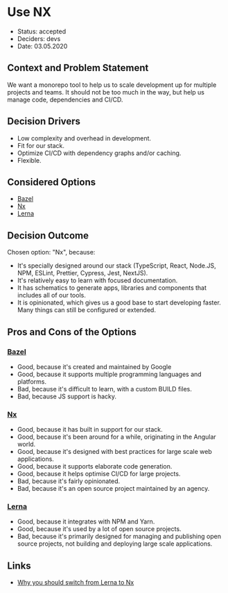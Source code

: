 # Use NX

- Status: accepted
- Deciders: devs
- Date: 03.05.2020

## Context and Problem Statement

We want a monorepo tool to help us to scale development up for multiple projects and teams. It should not be too much in the way, but help us manage code, dependencies and CI/CD.

## Decision Drivers

* Low complexity and overhead in development.
* Fit for our stack.
* Optimize CI/CD with dependency graphs and/or caching.
* Flexible.

## Considered Options

* [Bazel]
* [Nx]
* [Lerna]

## Decision Outcome

Chosen option: "Nx", because:

* It's specially designed around our stack (TypeScript, React, Node.JS, NPM, ESLint, Prettier, Cypress, Jest, NextJS).
* It's relatively easy to learn with focused documentation.
* It has schematics to generate apps, libraries and components that includes all of our tools.
* It is opinionated, which gives us a good base to start developing faster. Many things can still be configured or extended.

## Pros and Cons of the Options

### [Bazel]

* Good, because it's created and maintained by Google
* Good, because it supports multiple programming languages and platforms.
* Bad, because it's difficult to learn, with a custom BUILD files.
* Bad, because JS support is hacky.

### [Nx]

* Good, because it has built in support for our stack.
* Good, because it's been around for a while, originating in the Angular world.
* Good, because it's designed with best practices for large scale web applications.
* Good, because it supports elaborate code generation.
* Good, because it helps optimise CI/CD for large projects.
* Bad, because it's fairly opinionated.
* Bad, because it's an open source project maintained by an agency.

### [Lerna]

* Good, because it integrates with NPM and Yarn.
* Good, because it's used by a lot of open source projects.
* Bad, because it's primarily designed for managing and publishing open source projects, not building and deploying large scale applications.

## Links

* [Why you should switch from Lerna to Nx](https://blog.nrwl.io/why-you-should-switch-from-lerna-to-nx-463bcaf6821)

[Pants]: https://www.pantsbuild.org/
[Bazel]: https://bazel.build/
[Nx]: https://nx.dev/
[Lerna]: https://lerna.js.org/
